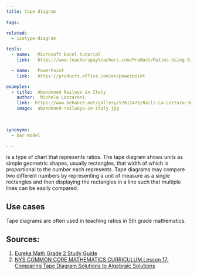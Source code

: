 ```yaml
---
title: tape diagram
  
tags:

related:
  - isotype-diagram

tools:
  - name:   Microsoft Excel tutorial
    link:   https://www.teacherspayteachers.com/Product/Ratios-Using-Excel-to-Demonstrate-the-use-of-Tape-Diagrams-and-Tables-945023

  - name:   PowerPoint
    link:   https://products.office.com/en/powerpoint

examples:
  - title:  Abandoned Railwys in Italy
    author:  Michela Lazzaroni
    link:  https://www.behance.net/gallery/57612475/Rails-La-Lettura-306-dataviz
    image:  abandoned-railways-in-italy.jpg
    
    

synonyms:
  - bar model

---
```


is a type of chart that represents ratios. The tape diagram shows units as simple geometric shapes, usually rectangles, that width of which is proportional to the number each represents. Tape diagrams may compare two different numbers by representing a unit of measure as a single rectangles and then displaying the rectangles in a line such that multiple lines can be easily compared.

<!--more-->

## Use cases
Tape diagrams are often used in teaching ratios in 5th grade mathematics.

## Sources:
1. [Eureka Math Grade 2 Study Guide](https://books.google.com/books?id=r5IvCgAAQBAJ&pg=PA128&redir_esc=y#v=onepage&q&f=false)
2. [NYS COMMON CORE MATHEMATICS CURRICULUM.Lesson 17: Comparing Tape Diagram Solutions to Algebraic Solutions ](file:///Users/annavital/Downloads/math-g7-m2-topic-c-lesson-17-teacher.pdf)
